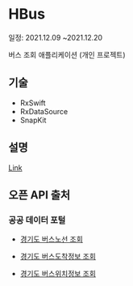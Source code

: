 # HBus
일정: 2021.12.09 ~2021.12.20

버스 조회 애플리케이션 (개인 프로젝트)


기술
---

- RxSwift
- RxDataSource
- SnapKit

설명
---
[Link](https://github.com/hogumachu/HBus/wiki/HBus-Description)


오픈 API 출처 
---
### 공공 데이터 포털

* [경기도 버스노선 조회](https://www.data.go.kr/data/15080662/openapi.do)

* [경기도 버스도착정보 조회](https://www.data.go.kr/data/15080346/openapi.do)

* [경기도 버스위치정보 조회](https://www.data.go.kr/data/15080648/openapi.do)
